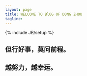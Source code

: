 ```yaml
---
layout: page
title: WELCOME TO BlOG OF DONG ZHOU
tagline: 
---
```

{% include JB/setup %}

## 但行好事，莫问前程。

## 越努力，越幸运。
